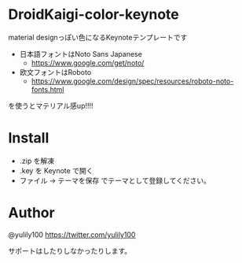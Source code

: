 # DroidKaigi-color-keynote
material designっぽい色になるKeynoteテンプレートです

- 日本語フォントはNoto Sans Japanese
  - https://www.google.com/get/noto/
- 欧文フォントはRoboto
  - https://www.google.com/design/spec/resources/roboto-noto-fonts.html

を使うとマテリアル感up!!!!

# Install

- .zip を解凍
- .key を Keynote で開く
- ファイル → テーマを保存 でテーマとして登録してください。

# Author

@yulily100
https://twitter.com/yulily100

サポートはしたりしなかったりします。
